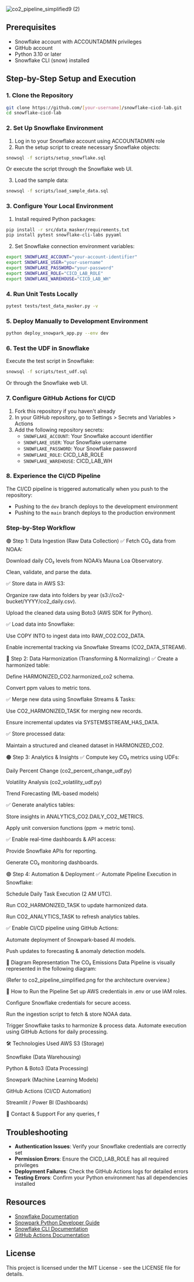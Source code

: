

![co2_pipeline_simplified9 (2)](https://github.com/user-attachments/assets/b083b8be-01b4-4cd0-a95a-8fe5f85aae69)



## Prerequisites

- Snowflake account with ACCOUNTADMIN privileges
- GitHub account
- Python 3.10 or later
- Snowflake CLI (snow) installed

## Step-by-Step Setup and Execution

### 1. Clone the Repository

```bash
git clone https://github.com/[your-username]/snowflake-cicd-lab.git
cd snowflake-cicd-lab
```

### 2. Set Up Snowflake Environment

1. Log in to your Snowflake account using ACCOUNTADMIN role
2. Run the setup script to create necessary Snowflake objects:

```bash
snowsql -f scripts/setup_snowflake.sql
```

Or execute the script through the Snowflake web UI.

3. Load the sample data:

```bash
snowsql -f scripts/load_sample_data.sql
```

### 3. Configure Your Local Environment

1. Install required Python packages:

```bash
pip install -r src/data_masker/requirements.txt
pip install pytest snowflake-cli-labs pyyaml
```

2. Set Snowflake connection environment variables:

```bash
export SNOWFLAKE_ACCOUNT="your-account-identifier"
export SNOWFLAKE_USER="your-username"
export SNOWFLAKE_PASSWORD="your-password"
export SNOWFLAKE_ROLE="CICD_LAB_ROLE"
export SNOWFLAKE_WAREHOUSE="CICD_LAB_WH"
```

### 4. Run Unit Tests Locally

```bash
pytest tests/test_data_masker.py -v
```

### 5. Deploy Manually to Development Environment

```bash
python deploy_snowpark_app.py --env dev
```

### 6. Test the UDF in Snowflake

Execute the test script in Snowflake:

```bash
snowsql -f scripts/test_udf.sql
```

Or through the Snowflake web UI.

### 7. Configure GitHub Actions for CI/CD

1. Fork this repository if you haven't already
2. In your GitHub repository, go to Settings > Secrets and Variables > Actions
3. Add the following repository secrets:
   - `SNOWFLAKE_ACCOUNT`: Your Snowflake account identifier
   - `SNOWFLAKE_USER`: Your Snowflake username
   - `SNOWFLAKE_PASSWORD`: Your Snowflake password
   - `SNOWFLAKE_ROLE`: CICD_LAB_ROLE
   - `SNOWFLAKE_WAREHOUSE`: CICD_LAB_WH

### 8. Experience the CI/CD Pipeline

The CI/CD pipeline is triggered automatically when you push to the repository:
- Pushing to the `dev` branch deploys to the development environment
- Pushing to the `main` branch deploys to the production environment


### Step-by-Step Workflow
🟢 Step 1: Data Ingestion (Raw Data Collection)
✅ Fetch CO₂ data from NOAA:

Download daily CO₂ levels from NOAA’s Mauna Loa Observatory.

Clean, validate, and parse the data.

✅ Store data in AWS S3:

Organize raw data into folders by year (s3://co2-bucket/YYYY/co2_daily.csv).

Upload the cleaned data using Boto3 (AWS SDK for Python).

✅ Load data into Snowflake:

Use COPY INTO to ingest data into RAW_CO2.CO2_DATA.

Enable incremental tracking via Snowflake Streams (CO2_DATA_STREAM).

🔵 Step 2: Data Harmonization (Transforming & Normalizing)
✅ Create a harmonized table:

Define HARMONIZED_CO2.harmonized_co2 schema.

Convert ppm values to metric tons.

✅ Merge new data using Snowflake Streams & Tasks:

Use CO2_HARMONIZED_TASK for merging new records.

Ensure incremental updates via SYSTEM$STREAM_HAS_DATA.

✅ Store processed data:

Maintain a structured and cleaned dataset in HARMONIZED_CO2.

🟠 Step 3: Analytics & Insights
✅ Compute key CO₂ metrics using UDFs:

Daily Percent Change (co2_percent_change_udf.py)

Volatility Analysis (co2_volatility_udf.py)

Trend Forecasting (ML-based models)

✅ Generate analytics tables:

Store insights in ANALYTICS_CO2.DAILY_CO2_METRICS.

Apply unit conversion functions (ppm → metric tons).

✅ Enable real-time dashboards & API access:

Provide Snowflake APIs for reporting.

Generate CO₂ monitoring dashboards.

🟣 Step 4: Automation & Deployment
✅ Automate Pipeline Execution in Snowflake:

Schedule Daily Task Execution (2 AM UTC).

Run CO2_HARMONIZED_TASK to update harmonized data.

Run CO2_ANALYTICS_TASK to refresh analytics tables.

✅ Enable CI/CD pipeline using GitHub Actions:

Automate deployment of Snowpark-based AI models.

Push updates to forecasting & anomaly detection models.

📌 Diagram Representation
The CO₂ Emissions Data Pipeline is visually represented in the following diagram:

(Refer to co2_pipeline_simplified.png for the architecture overview.)

🚀 How to Run the Pipeline
Set up AWS credentials in .env or use IAM roles.

Configure Snowflake credentials for secure access.

Run the ingestion script to fetch & store NOAA data.

Trigger Snowflake tasks to harmonize & process data.
Automate execution using GitHub Actions for daily processing.


🛠️ Technologies Used
AWS S3 (Storage)

Snowflake (Data Warehousing)

Python & Boto3 (Data Processing)

Snowpark (Machine Learning Models)

GitHub Actions (CI/CD Automation)

Streamlit / Power BI (Dashboards)

📧 Contact & Support
For any queries, f

## Troubleshooting

- **Authentication Issues**: Verify your Snowflake credentials are correctly set
- **Permission Errors**: Ensure the CICD_LAB_ROLE has all required privileges
- **Deployment Failures**: Check the GitHub Actions logs for detailed errors
- **Testing Errors**: Confirm your Python environment has all dependencies installed

## Resources

- [Snowflake Documentation](https://docs.snowflake.com/)
- [Snowpark Python Developer Guide](https://docs.snowflake.com/en/developer-guide/snowpark/python/index.html)
- [Snowflake CLI Documentation](https://docs.snowflake.com/en/developer-guide/snowflake-cli/index.html)
- [GitHub Actions Documentation](https://docs.github.com/en/actions)

## License

This project is licensed under the MIT License - see the LICENSE file for details.
